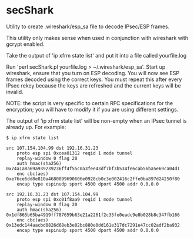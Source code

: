 # secShark
Utility to create .wireshark/esp_sa file to decode IPsec/ESP frames.

This utility only makes sense when used in conjunction with wireshark with gcrypt enabled.

Take the output of 'ip xfrm state list' and put it into a file called yourfile.log

Run 'perl secShark.pl yourfile.log > ~/.wireshark/esp_sa'.
Start up wireshark, ensure that you turn on ESP decoding.
You will now see ESP frames decoded using the correct keys.
You must repeat this after every IPsec rekey because the keys
are refreshed and the current keys will be invalid.

NOTE: the script is very specific to certain RFC specifications for the encryption; you will
have to modify it if you are using different settings.

The output of 'ip xfrm state list' will be non-empty when an IPsec
tunnel is already up.  For example:

```
$ ip xfrm state list

src 107.154.104.99 dst 192.16.31.23
	proto esp spi 0xcea01312 reqid 1 mode tunnel
	replay-window 0 flag 20
	auth hmac(sha256) 0x74a1a8a69a939239236ff4f55c0a3fee43df7bf3b534fe6cab56ba5e69ca04d1
	enc cbc(aes) 0xe76ce6dd8e810a4680899690606e0928cb0c3e002416c2ffe0ba897d24250f80
	encap type espinudp sport 4500 dport 4500 addr 0.0.0.0
	
src 192.16.31.23 dst 107.154.104.99
	proto esp spi 0xc01f8aa9 reqid 1 mode tunnel
	replay-window 0 flag 20
	auth hmac(sha256) 0x1df865b65ba4919ff787659b63e21a2261f2c35fe0eadc9e8b028b8c347fb166
	enc cbc(aes) 0x13edc144aacbd0826d68eb3e02bc880e0dd161e317dc7291e47cc02adf2ba932
	encap type espinudp sport 4500 dport 4500 addr 0.0.0.0
```
